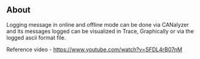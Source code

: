 ## About
Logging message in online and offline mode can be done via CANalyzer and its messages logged can be visualized in Trace, Graphically or via the logged ascii format file.


Reference video - https://www.youtube.com/watch?v=SFDL4rB07nM